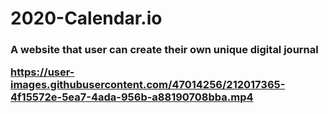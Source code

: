 # 2020-Calendar.io
<h3>A website that user can create their own unique digital journal</>
<br>

https://user-images.githubusercontent.com/47014256/212017365-4f15572e-5ea7-4ada-956b-a88190708bba.mp4

